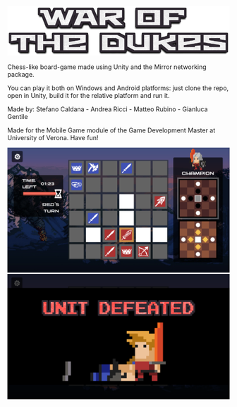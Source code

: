 ![Alt text](/Assets/UI/Assets/Titles/TitleLogo.png?raw=true "Optional Title")

Chess-like board-game made using Unity and the Mirror networking package.

You can play it both on Windows and Android platforms: just clone the repo, open in Unity, build it for the relative platform and run it.

Made by:
Stefano Caldana - Andrea Ricci - Matteo Rubino - Gianluca Gentile

Made for the Mobile Game module of the Game Development Master at University of Verona.
Have fun!

![Alt text](/Assets/UI/Assets/Titles/screen1_1.png?raw=true "Optional Title")
![Alt text](/Assets/UI/Assets/Titles/screen2.png?raw=true "Optional Title")